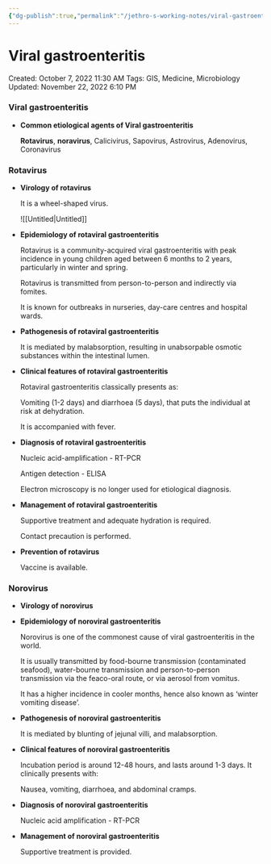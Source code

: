 ```yaml
---
{"dg-publish":true,"permalink":"/jethro-s-working-notes/viral-gastroenteritis/","dgPassFrontmatter":true}
---
```



# Viral gastroenteritis

Created: October 7, 2022 11:30 AM
Tags: GIS, Medicine, Microbiology
Updated: November 22, 2022 6:10 PM

### Viral gastroenteritis

- **Common etiological agents of Viral gastroenteritis**
    
    **Rotavirus**, **noravirus**, Calicivirus, Sapovirus, Astrovirus, Adenovirus, Coronavirus
    

### Rotavirus

- **Virology of rotavirus**
    
    It is a wheel-shaped virus.
    
    ![[Untitled\|Untitled]]
    
- **Epidemiology of rotaviral gastroenteritis**
    
    Rotavirus is a community-acquired viral gastroenteritis with peak incidence in young children aged between 6 months to 2 years, particularly in winter and spring.
    
    Rotavirus is transmitted from person-to-person and indirectly via fomites.
    
    It is known for outbreaks in nurseries, day-care centres and hospital wards.
    
- **Pathogenesis of rotaviral gastroenteritis**
    
    It is mediated by malabsorption, resulting in unabsorpable osmotic substances within the intestinal lumen.
    
- **Clinical features of rotaviral gastroenteritis**
    
    Rotaviral gastroenteritis classically presents as:
    
    Vomiting (1-2 days) and diarrhoea (5 days), that puts the individual at risk at dehydration.
    
    It is accompanied with fever.
    
- **Diagnosis of rotaviral gastroenteritis**
    
    Nucleic acid-amplification - RT-PCR
    
    Antigen detection - ELISA
    
    Electron microscopy is no longer used for etiological diagnosis.
    
- **Management of rotaviral gastroenteritis**
    
    Supportive treatment and adequate hydration is required.
    
    Contact precaution is performed.
    
- **Prevention of rotavirus**
    
    Vaccine is available.
    

### Norovirus

- **Virology of norovirus**
- **Epidemiology of noroviral gastroenteritis**
    
    Norovirus is one of the commonest cause of viral gastroenteritis in the world.
    
    It is usually transmitted by food-bourne transmission (contaminated seafood), water-bourne transmission and person-to-person transmission via the feaco-oral route, or via aerosol from vomitus.
    
    It has a higher incidence in cooler months, hence also known as ‘winter vomiting disease’.
    
- **Pathogenesis of noroviral gastroenteritis**
    
    It is mediated by blunting of jejunal villi, and malabsorption.
    
- **Clinical features of noroviral gastroenteritis**
    
    Incubation period is around 12-48 hours, and lasts around 1-3 days. It clinically presents with:
    
    Nausea, vomiting, diarrhoea, and abdominal cramps.
    
- **Diagnosis of noroviral gastroenteritis**
    
    Nucleic acid amplification - RT-PCR
    
- **Management of noroviral gastroenteritis**
    
    Supportive treatment is provided.